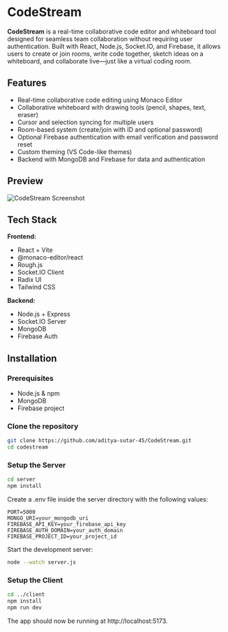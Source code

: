 # CodeStream

**CodeStream** is a real-time collaborative code editor and whiteboard tool designed for seamless team collaboration without requiring user authentication. Built with React, Node.js, Socket.IO, and Firebase, it allows users to create or join rooms, write code together, sketch ideas on a whiteboard, and collaborate live—just like a virtual coding room.

## Features

- Real-time collaborative code editing using Monaco Editor
- Collaborative whiteboard with drawing tools (pencil, shapes, text, eraser)
- Cursor and selection syncing for multiple users
- Room-based system (create/join with ID and optional password)
- Optional Firebase authentication with email verification and password reset
- Custom theming (VS Code-like themes)
- Backend with MongoDB and Firebase for data and authentication

## Preview

![CodeStream Screenshot](TODO:add-screenshot-link)

## Tech Stack

**Frontend:**
- React + Vite
- @monaco-editor/react
- Rough.js
- Socket.IO Client
- Radix UI
- Tailwind CSS

**Backend:**
- Node.js + Express
- Socket.IO Server
- MongoDB
- Firebase Auth

## Installation

### Prerequisites
- Node.js & npm
- MongoDB
- Firebase project

### Clone the repository
```bash
git clone https://github.com/aditya-sutar-45/CodeStream.git 
cd codestream
```

### Setup the Server
```bash
cd server
npm install
```

Create a .env file inside the server directory with the following values:
```env
PORT=5000
MONGO_URI=your_mongodb_uri
FIREBASE_API_KEY=your_firebase_api_key
FIREBASE_AUTH_DOMAIN=your_auth_domain
FIREBASE_PROJECT_ID=your_project_id
```

Start the development server:
```bash
node --watch server.js
```

### Setup the Client
```bash
cd ../client
npm install
npm run dev
```
The app should now be running at http://localhost:5173.

